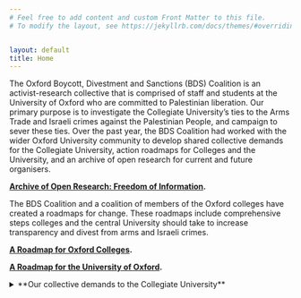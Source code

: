```yaml
---
# Feel free to add content and custom Front Matter to this file.
# To modify the layout, see https://jekyllrb.com/docs/themes/#overriding-theme-defaults


layout: default
title: Home
---
```


The Oxford Boycott, Divestment and Sanctions (BDS) Coalition is an activist-research collective that is comprised of staff and students at the University of Oxford who are committed to Palestinian liberation. Our primary purpose is to investigate the Collegiate University’s ties to the Arms Trade and Israeli crimes against the Palestinian People, and campaign to sever these ties. Over the past year, the BDS Coalition had worked with the wider Oxford University community to develop shared collective demands for the Collegiate University, action roadmaps for Colleges and the University, and an archive of open research for current and future organisers. 

**[Archive of Open Research: Freedom of Information](./archiveoffois.md).**

The BDS Coalition and a coalition of members of the Oxford colleges have created a roadmaps for change. These roadmaps include comprehensive steps colleges and the central University should take to increase transparency and divest from arms and Israeli crimes. 

**[A Roadmap for Oxford Colleges](./collegeroadmap.pdf).**

**[A Roadmap for the University of Oxford](./collegeroadmap.pdf).**

<details>
<summary>**Our collective demands to the Collegiate University**</summary>
  
1. Disclose University-wide Assets
2. Divest University-wide Assets 
3. Overhaul Investment Policy
4. Boycott Institutional Relationships
5. Drop Barclays 
6. Rebuild and Reinvest
   
We share these demands with the student-led [Oxford Action for Palestine (OA4P) Solidarity Encampment](https://linktr.ee/oxact4pal). The Primer on our demands to the University of Oxford can be found here: [https://oxfordbds.github.io/data/primer.pdf](https://oxfordbds.github.io/data/primer.pdf)
</details>

